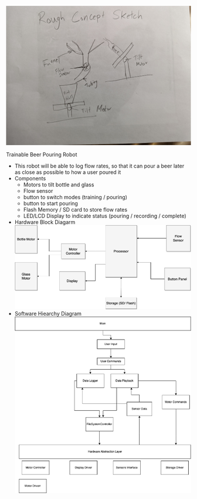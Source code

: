 ![](concept.jpg)

Trainable Beer Pouring Robot

- This robot will be able to log flow rates, so that it can pour a beer later as close as possible to how a user poured it
- Components
  - Motors to tilt bottle and glass
  - Flow sensor
  - button to switch modes (training / pouring)
  - button to start pouring
  - Flash Memory / SD card to store flow rates
  - LED/LCD Display to indicate status (pouring / recording / complete)
- Hardware Block Diagarm
![](HardwareBlockDiagram.png)
- Software Hiearchy Diagram
![](SoftwareHierarchy.png)
